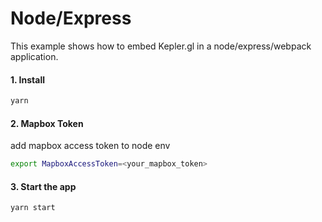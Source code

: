 # Node/Express

This example shows how to embed Kepler.gl in a node/express/webpack application.

#### 1. Install

```sh
yarn
```

#### 2. Mapbox Token

add mapbox access token to node env

```sh
export MapboxAccessToken=<your_mapbox_token>
```

#### 3. Start the app

```sh
yarn start
```
